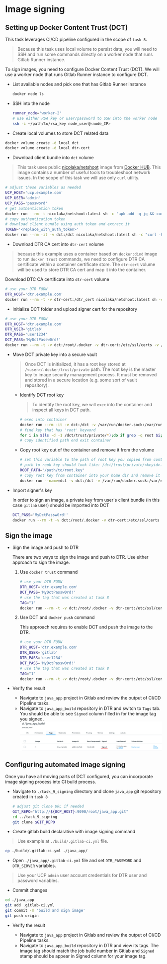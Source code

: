 # Image signing

## Setting up Docker Content Trust (DCT)

This task leverages CI/CD pipeline configured in the scope of `task 8`.

>Because this task uses local volume to persist data, you will need to SSH and run some commands directly on a worker node that runs Gitlab Runner instance.

To sign images, you need to configure Docker Content Trust (DCT). We will use a worker node that runs Gitlab Runner instance to configure DCT.

* List available nodes and pick one that has Gitlab Runner instance

    ```bash
    docker node ls
    ```

* SSH into the node

    ```bash
    runner_node='worker-2'
    # use either RSA key or user/password to SSH into the worker node
    ssh -i ~/path/to/rsa_key node_user@<node_IP>
    ```

* Create local volumes to store DCT related data

```bash
docker volume create -d local dct
docker volume create -d local dtr-cert
```

* Download client bundle into `dct` volume

>This task uses public [nicolaka/netshoot](https://hub.docker.com/r/nicolaka/netshoot) image from [Docker HUB](https://hub.docker.com/). This image contains a number of useful tools to troubleshoot network issues. In the scope of this task we will use only `curl` utility.

```bash
# adjust these variables as needed
UCP_HOST='ucp.example.com'
UCP_USER='admin'
UCP_PASS='password'
# get authentication token
docker run --rm -t nicolaka/netshoot:latest sh -c "apk add -q jq && curl -kLs -d '{\"username\":\"${UCP_USER}\",\"password\":\"${UCP_PASS}\"}' https://${UCP_HOST}/auth/login | jq -r .auth_token"
# copy authentication token
# download client bundle using auth token and extract it
TOKEN='<replace_with_auth_token>'
docker run --rm -it -v dct:/dct nicolaka/netshoot:latest sh -c "curl -k -H 'Authorization: Bearer $TOKEN' https://${UCP_HOST}/api/clientbundle/gitlab -o /dct/client-bundle.zip && mkdir /dct/gitlab_bundle && unzip /dct/client-bundle.zip -o -d /dct/gitlab_bundle && rm /dct/client-bundle.zip"
```

* Download DTR CA cert into `dtr-cert` volume

>because this example uses a container based on `docker:dind` image to run `docker trust` commands, we need to configure DTR CA certificate within a container certificate store. The `dtr-cert` volume will be used to store DTR CA cert and map it into the container.

Download DTC CA certificate into `dtr-cert` volume

```bash
# use your DTR FQDN
DTR_HOST='dtr.example.com'
docker run --rm -t -v dtr-cert:/dtr_cert nicolaka/netshoot:latest sh -c "curl -k https://${DTR_HOST}/ca -o /dtr_cert/dtr_ca.pem"
```

* Initialize DCT folder and upload signer cert for the repository

```bash
# use your DTR FQDN
DTR_HOST='dtr.example.com'
DTR_USER='gitlab'
DTR_PASS='user1234'
DCT_PASS='MyDctPassw0rd!'
docker run --rm -t -v dct:/root/.docker -v dtr-cert:/etc/ssl/certs -v /var/run/docker.sock:/var/run/docker.sock -e DOCKER_CONTENT_TRUST_ROOT_PASSPHRASE=$DCT_PASS -e DOCKER_CONTENT_TRUST_REPOSITORY_PASSPHRASE=$DCT_PASS docker:dind sh -c "docker login -u $DTR_USER -p $DTR_PASS $DTR_HOST && docker trust signer add --key /root/.docker/gitlab_bundle/cert.pem gitlab ${DTR_HOST}/ci/java_app_build"
```

* Move DCT private key into a secure vault

    >Once DCT is initialized, it has a root key stored at `/<user>/.docker/trust/private` path. The root key is the master key to image security management process. It must be removed and stored in a secure location (e.g. some sort of vault repository).

  * Identify DCT root key

    >To identify the root key, we will `exec` into the container and inspect all keys in DCT path.

    ```bash
    # exec into container
    docker run --rm -it -v dct:/dct -v /var/run/docker.sock:/var/run/docker.sock nicolaka/netshoot bash
    # find key that has 'root' keyword
    for i in $(ls -d -1 /dct/trust/private/*);do if grep -q root $i; then ls $i;fi;done
    # copy identified path end exit container
    ```

  * Copy root key out of the container and remove it from the volume

    ```bash
    # set this variable to the path of root key you copied from container
    # path to rook key should look like: /dct/trust/private/<keyid>.key
    ROOT_PATH="/path/to/root.key"
    # copy root key from container into your home dir and remove it from the volume
    docker run --name=dct -v dct:/dct -v /var/run/docker.sock:/var/run/docker.sock nicolaka/netshoot sleep 5;  docker cp dct:$ROOT_PATH ~/; docker start dct && docker exec -t dct rm $ROOT_PATH; docker rm -f dct
    ```

* Import signer's key

    In order to sign an image, a private key from user's client bundle (in this case `gitlab` user) should be imported into DCT

    ```bash
    DCT_PASS='MyDctPassw0rd!'
    docker run --rm -t -v dct:/root/.docker -v dtr-cert:/etc/ssl/certs -v /var/run/docker.sock:/var/run/docker.sock -e DOCKER_CONTENT_TRUST_ROOT_PASSPHRASE=$DCT_PASS -e DOCKER_CONTENT_TRUST_REPOSITORY_PASSPHRASE=$DCT_PASS docker:dind docker trust key load /root/.docker/gitlab_bundle/key.pem
    ```

## Sign the image

* Sign the image and push to DTR

    There are two ways to sign the image and push to DTR. Use either approach to sign the image.

    1. Use `docker trust` command

        ```bash
        # use your DTR FQDN
        DTR_HOST='dtr.example.com'
        DCT_PASS='MyDctPassw0rd!'
        # use the tag that was created at task 8
        TAG="1"
        docker run --rm -t -v dct:/root/.docker -v dtr-cert:/etc/ssl/certs -v /var/run/docker.sock:/var/run/docker.sock -e DOCKER_CONTENT_TRUST_ROOT_PASSPHRASE=$DCT_PASS -e DOCKER_CONTENT_TRUST_REPOSITORY_PASSPHRASE=$DCT_PASS docker:dind sh -c "docker pull ${DTR_HOST}/ci/java_app_build:${TAG} && docker trust sign ${DTR_HOST}/ci/java_app_build:${TAG}"
        ```

    2. Use DCT and `docker push` command

        This approach requires to enable DCT and push the image to the DTR.

        ```bash
        # use your DTR FQDN
        DTR_HOST='dtr.example.com'
        DTR_USER='gitlab'
        DTR_PASS='user1234'
        DCT_PASS='MyDctPassw0rd!'
        # use the tag that was created at task 8
        TAG="1"
        docker run --rm -t -v dct:/root/.docker -v dtr-cert:/etc/ssl/certs -v /var/run/docker.sock:/var/run/docker.sock docker:dind sh -c "docker pull ${DTR_HOST}/ci/java_app_build:${TAG} && docker login -u $DTR_USER -p $DTR_PASS ${DTR_HOST} && export DOCKER_CONTENT_TRUST=1 && docker push ${DTR_HOST}/ci/java_app_build:${TAG}"
        ```

* Verify the result

  * Navigate to `java_app` project in Gitlab and review the output of CI/CD Pipeline tasks.
  * Navigate to `java_app_build` repository in DTR and switch to `Tags` tab. You should be able to see `Signed` column filled in for the image tag you signed.
  ![](images/signed_image.png)

## Configuring automated image signing

Once you have all moving parts of DCT configured, you can incorporate image signing process into CI build process.  

* Navigate to `./task_9_signing` directory and clone `java_app` git repository created in `task 8`

    ```bash
    # adjust git clone URL if needed
    GIT_REPO="http://${UCP_HOST}:9090/root/java_app.git"
    cd ../task_9_signing
    git clone $GIT_REPO
    ```

* Create gitlab build declarative with image signing command

>Use example at `./build/.gitlab-ci.yml` file.

```bash
cp ./build/.gitlab-ci.yml ./java_app/
```

* Open `./java_app/.gitlab-ci.yml` file and set `DTR_PASSWORD` and `DTR_SERVER` variables.

>Use your UCP `admin` user account credentials for DTR user and password variables.

* Commit changes

```bash
cd ./java_app
git add .gitlab-ci.yml
git commit -m 'build and sign image'
git push origin
```

* Verify the result

  * Navigate to `java_app` project in Gitlab and review the output of CI/CD Pipeline tasks.
  * Navigate to `java_app_build` repository in DTR and view its tags. The image tag should match the job build number in Gitlab and `Signed` stamp should be appear in Signed column for your image tag.
